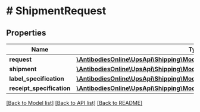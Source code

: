 # # ShipmentRequest

## Properties

Name | Type | Description | Notes
------------ | ------------- | ------------- | -------------
**request** | [**\AntibodiesOnline\UpsApi\Shipping\Model\ShipmentRequestRequest**](ShipmentRequestRequest.md) |  |
**shipment** | [**\AntibodiesOnline\UpsApi\Shipping\Model\ShipmentRequestShipment**](ShipmentRequestShipment.md) |  |
**label_specification** | [**\AntibodiesOnline\UpsApi\Shipping\Model\ShipmentRequestLabelSpecification**](ShipmentRequestLabelSpecification.md) |  | [optional]
**receipt_specification** | [**\AntibodiesOnline\UpsApi\Shipping\Model\ShipmentRequestReceiptSpecification**](ShipmentRequestReceiptSpecification.md) |  | [optional]

[[Back to Model list]](../../README.md#models) [[Back to API list]](../../README.md#endpoints) [[Back to README]](../../README.md)
